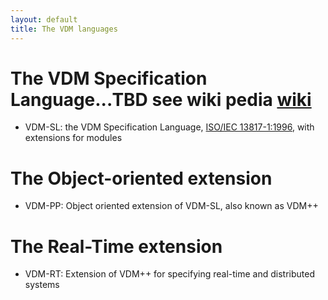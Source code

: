 ```yaml
---
layout: default
title: The VDM languages
---
```


# The VDM Specification Language...TBD see wiki pedia [wiki](http://en.wikipedia.org/wiki/Vienna_Development_Method)

- VDM-SL: the VDM Specification Language,
  [ISO/IEC 13817-1:1996](http://www.iso.org/iso/iso_catalogue/catalogue_tc/catalogue_detail.htm?csnumber=22988),
  with extensions for modules

# The Object-oriented extension

- VDM-PP: Object oriented extension of VDM-SL, also known as VDM++

# The Real-Time extension

- VDM-RT: Extension of VDM++ for specifying real-time and distributed
  systems
